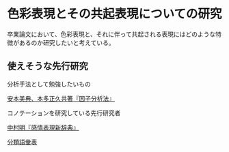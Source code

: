 # 色彩表現とその共起表現についての研究

卒業論文において、色彩表現と、それに伴って共起される表現にはどのような特徴があるのか研究したいと考えている。

## 使えそうな先行研究
分析手法として勉強したいもの

[安本美典、本多正久共著『因子分析法』](https://www.lib.sophia.ac.jp/opac/opac_details/?reqCode=fromlist&lang=0&amode=11&bibid=1000051646&opkey=B170244784847479&start=1&totalnum=8&listnum=2&place=&list_disp=20&list_sort=0&cmode=0&chk_st=0&check=00000000)

コノテーションを研究している先行研究者

[中村明『感情表現新辞典』](https://www.lib.sophia.ac.jp/opac/opac_details/?reqCode=fromlist&lang=0&amode=11&bibid=1003214541&opkey=B170244791127509&start=1&totalnum=33&listnum=0&place=&list_disp=20&list_sort=0&cmode=0&chk_st=0&check=00000000000000000000)

[分類語彙表](https://github.com/masayu-a/WLSP)
